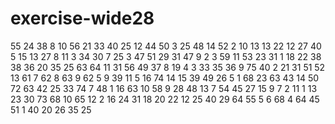 # exercise-wide28
55
24
38
8
10
56
21
33
40
25
12
44
50
3
25
48
14
52
2
10
13
13
22
12
27
40
5
15
13
27
8
11
3
34
30
7
25
3
47
51
29
31
47
9
2
3
59
11
53
23
31
1
18
22
38
38
36
20
35
25
63
64
11
31
56
49
37
8
19
4
3
33
35
36
9
75
40
2
21
31
51
52
13
61
7
62
8
63
9
62
5
9
39
11
5
16
74
14
15
39
49
26
5
1
68
23
63
43
14
50
72
63
42
25
33
74
7
48
1
16
63
10
58
9
28
48
13
7
54
45
27
15
9
7
2
11
1
13
23
30
73
68
10
65
12
2
16
24
31
18
20
22
12
25
40
29
64
55
5
6
68
4
64
45
51
1
40
20
26
35
25
